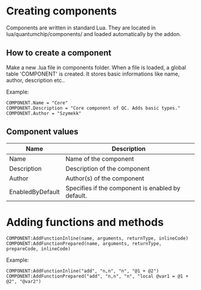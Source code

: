 # Creating components
Components are written in standard Lua. They are located in lua/quantumchip/components/ and loaded automatically by the addon.

## How to create a component
Make a new .lua file in components folder. When a file is loaded, a global table 'COMPONENT' is created. It stores basic informations like name, author, description etc..

Example:
```
COMPONENT.Name = "Core"
COMPONENT.Description = "Core component of QC. Adds basic types."
COMPONENT.Author = "Szymekk"
```

## Component values

| Name | Description |
|---|---|
| Name | Name of the component |
| Description | Description of the component |
| Author | Author(s) of the component |
| EnabledByDefault | Specifies if the component is enabled by default. |


# Adding functions and methods

```
COMPONENT:AddFunctionInline(name, arguments, returnType, inlineCode)
COMPONENT:AddFunctionPrepared(name, arguments, returnType, prepareCode, inlineCode)
```

Example:
```
COMPONENT:AddFunctionInline("add", "n,n", "n", "@1 + @2")
COMPONENT:AddFunctionPrepared("add", "n,n", "n", "local @var1 = @1 + @2", "@var2")
```